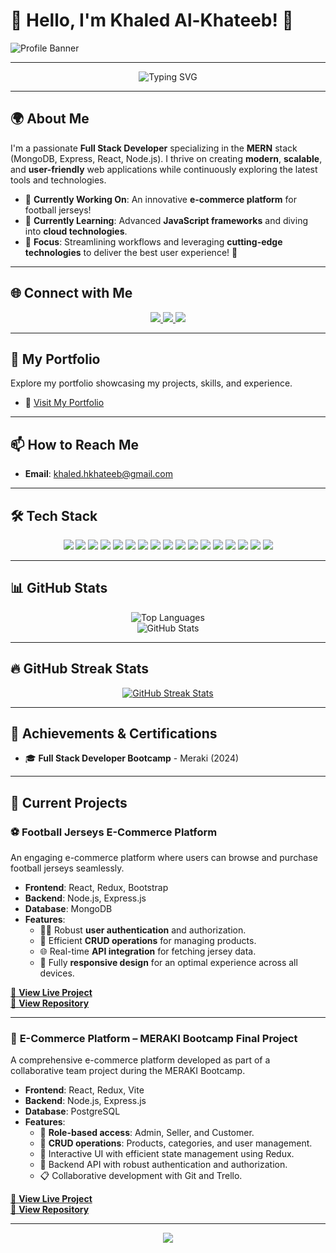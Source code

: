 # **👋 Hello, I'm Khaled Al-Khateeb!** 🌟

![Profile Banner](https://res.cloudinary.com/drhborpt0/image/upload/v1729885191/DALL_E_2024-10-25_21.26.24_-_A_sleek_and_modern_profile_banner_for_a_GitHub_profile_featuring_a_dark-themed_background_with_subtle_gradients_and_elements_related_to_web_developm_vpv3hx.webp)

---

<div align="center">
  <img src="https://readme-typing-svg.herokuapp.com?font=Fira+Code&size=30&pause=1000&color=F70000&width=600&lines=🚀+Full+Stack+Developer;🌐+MERN+Stack+Specialist;📚+Lifelong+Learner" alt="Typing SVG" />
</div>

---

## 🌍 **About Me**
I'm a passionate **Full Stack Developer** specializing in the **MERN** stack (MongoDB, Express, React, Node.js). I thrive on creating **modern**, **scalable**, and **user-friendly** web applications while continuously exploring the latest tools and technologies.

- 🔭 **Currently Working On**: An innovative **e-commerce platform** for football jerseys!  
- 🌱 **Currently Learning**: Advanced **JavaScript frameworks** and diving into **cloud technologies**.  
- 🎯 **Focus**: Streamlining workflows and leveraging **cutting-edge technologies** to deliver the best user experience! 🚀

---

## 🌐 **Connect with Me**
<div align="center">
  <a href="https://www.linkedin.com/in/khaledal-khateeb" target="_blank">
    <img src="https://img.shields.io/badge/LinkedIn-0077B5?style=for-the-badge&logo=linkedin&logoColor=white" />
  </a>
  <a href="https://github.com/AlKhateebKhaled" target="_blank">
    <img src="https://img.shields.io/badge/GitHub-181717?style=for-the-badge&logo=github&logoColor=white" />
  </a>
  <a href="https://khaled-alkhateeb-portfolio.netlify.app/" target="_blank">
    <img src="https://img.shields.io/badge/Portfolio-FF5722?style=for-the-badge&logo=web&logoColor=white" />
  </a>
</div>

---


## 🌟 **My Portfolio**
Explore my portfolio showcasing my projects, skills, and experience. 

- 🔗 [Visit My Portfolio](https://khaled-alkhateeb-portfolio.netlify.app/)

---

## 📫 **How to Reach Me**
- **Email**: [khaled.hkhateeb@gmail.com](mailto:khaled.hkhateeb@gmail.com)

---

## 🛠 **Tech Stack**
<div align="center">
  <!-- Programming Languages -->
  <img src="https://img.shields.io/badge/JavaScript-F7DF1E?style=for-the-badge&logo=javascript&logoColor=black" />
  <img src="https://img.shields.io/badge/HTML5-E34F26?style=for-the-badge&logo=html5&logoColor=white" />
  <img src="https://img.shields.io/badge/CSS3-1572B6?style=for-the-badge&logo=css3&logoColor=white" />
  
  <!-- Frontend -->
  <img src="https://img.shields.io/badge/React-61DAFB?style=for-the-badge&logo=react&logoColor=black" />
  <img src="https://img.shields.io/badge/Redux-764ABC?style=for-the-badge&logo=redux&logoColor=white" />
  <img src="https://img.shields.io/badge/Tailwind%20CSS-06B6D4?style=for-the-badge&logo=tailwindcss&logoColor=white" />
  <img src="https://img.shields.io/badge/Bootstrap-563D7C?style=for-the-badge&logo=bootstrap&logoColor=white" />

  <!-- Backend -->
  <img src="https://img.shields.io/badge/Node.js-43853D?style=for-the-badge&logo=node.js&logoColor=white" />
  <img src="https://img.shields.io/badge/Express.js-404D59?style=for-the-badge&logo=express&logoColor=white" />
  
  <!-- Databases -->
  <img src="https://img.shields.io/badge/MongoDB-47A248?style=for-the-badge&logo=mongodb&logoColor=white" />
  <img src="https://img.shields.io/badge/PostgreSQL-336791?style=for-the-badge&logo=postgresql&logoColor=white" />
  
  <!-- Tools & Platforms -->
  <img src="https://img.shields.io/badge/Git-F05032?style=for-the-badge&logo=git&logoColor=white" />
  <img src="https://img.shields.io/badge/GitHub-181717?style=for-the-badge&logo=github&logoColor=white" />
  <img src="https://img.shields.io/badge/Postman-FF6C37?style=for-the-badge&logo=postman&logoColor=white" />
  <img src="https://img.shields.io/badge/Vite-646CFF?style=for-the-badge&logo=vite&logoColor=white" />
  <img src="https://img.shields.io/badge/Visual%20Studio%20Code-0078D4?style=for-the-badge&logo=visual-studio-code&logoColor=white" />
  <img src="https://img.shields.io/badge/Trello-0052CC?style=for-the-badge&logo=trello&logoColor=white" />


</div>


---

## 📊 **GitHub Stats**
<div align="center">
  <img src="https://github-readme-stats.vercel.app/api/top-langs/?username=AlKhateebKhaled&layout=compact&theme=radical" alt="Top Languages" />
  <br>
  <img src="https://github-readme-stats.vercel.app/api?username=AlKhateebKhaled&show_icons=true&theme=radical" alt="GitHub Stats" />
</div>

---

## 🔥 **GitHub Streak Stats**
<div align="center">
  <a href="https://git.io/streak-stats">
    <img src="https://streak-stats.demolab.com?user=AlKhateebKhaled&theme=radical" alt="GitHub Streak Stats" />
  </a>
</div>

---

## 🏅 **Achievements & Certifications**
- 🎓 **Full Stack Developer Bootcamp** - Meraki (2024)

---
## 🚧 **Current Projects**

### ⚽ **Football Jerseys E-Commerce Platform**
An engaging e-commerce platform where users can browse and purchase football jerseys seamlessly.

- **Frontend**: React, Redux, Bootstrap  
- **Backend**: Node.js, Express.js  
- **Database**: MongoDB  
- **Features**:
  - 🧑‍💻 Robust **user authentication** and authorization.
  - 🛒 Efficient **CRUD operations** for managing products.
  - 🌐 Real-time **API integration** for fetching jersey data.
  - 📱 Fully **responsive design** for an optimal experience across all devices.

[🔗 **View Live Project**](https://forzajerseys.netlify.app)  
[🔗 **View Repository**](https://github.com/AlKhateebKhaled/MERAKI_Academy_Project_4.git)

---

### 🛒 **E-Commerce Platform – MERAKI Bootcamp Final Project**
A comprehensive e-commerce platform developed as part of a collaborative team project during the MERAKI Bootcamp.

- **Frontend**: React, Redux, Vite  
- **Backend**: Node.js, Express.js  
- **Database**: PostgreSQL  
- **Features**:
  - 🔐 **Role-based access**: Admin, Seller, and Customer.
  - 🛒 **CRUD operations**: Products, categories, and user management.
  - 🌟 Interactive UI with efficient state management using Redux.
  - 🔗 Backend API with robust authentication and authorization.
  - 📋 Collaborative development with Git and Trello.

[🔗 **View Live Project**](https://smartcart-tektitans.netlify.app/)  
[🔗 **View Repository**](https://github.com/TekTitans/MERAKI_Academy_Project_5.git)

---

<div align="center">
  <img src="https://capsule-render.vercel.app/api?type=waving&color=gradient&height=100&section=footer"/>
</div>
